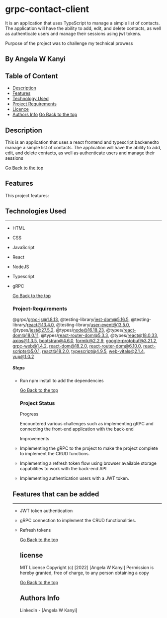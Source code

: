 # grpc-contact-client
<p>It is an application that uses TypeScript to manage a
simple list of contacts. The application will have the ability to add, edit, and delete contacts, as
well as authenticate users and manage their sessions using jwt tokens.</p>
Purpose of the project was to challenge my technical prowess

## By Angela W Kanyi
## Table of Content
 - [Description](#description)
 - [Features](#features)
 - [Technology  Used](#technology-Used)
 - [Project Requirements](#project-requirements)
 - [Licence](#licence)
 - [Authors Info](#Authors-Info)
[Go Back to the top](#grpc-clontacts-client)
 ## Description
 <p>This is an application  that uses a react frontend and typescript backenedto manage a
simple list of contacts. The application will have the ability to add, edit, and delete contacts, as
well as authenticate users and manage their sessions </p>
 
[Go Back to the top](#grpc-clontacts-client)

## Features
 This project features:
</ul><h2>Technologies Used</h2>
<hr><ul>
<li>HTML</li>
</ul><ul>
<li>CSS</li>
</ul><ul>
<li>JavaScript</li>
</ul><ul>
<li>React</li>
</ul><ul>
<li>NodeJS</li>
</ul><ul>
<li>Typescript</li>
</ul><ul>
<li>gRPC</li>


[Go Back to the top](#grpc-contact-client )
###  Project-Requirements
@grpc/grpc-js@1.8.13,
@testing-library/jest-dom@5.16.5,
@testing-library/react@13.4.0,
@testing-library/user-event@13.5.0,
@types/jest@27.5.2,
@types/node@16.18.23,
@types/react-dom@18.0.11,
@types/react-router-dom@5.3.3,
@types/react@18.0.33,
axios@1.3.5,
bootstrap@4.6.0,
formik@2.2.9,
google-protobuf@3.21.2,
grpc-web@1.4.2,
react-dom@18.2.0,
react-router-dom@6.10.0,
react-scripts@5.0.1,
react@18.2.0,
typescript@4.9.5,
web-vitals@2.1.4,
yup@1.0.2</p><h5>Steps</h5><ul>
<li>Run npm install to add the dependencies</li>
</ul><ul>

[Go Back to the top](#grpc-contact-client)
### Project Status

<p> Progress </p>
Encountered various challenges such as implementing gRPC and connecting the front-end application with the back-end 

<p>Improvements</p>

<li>Implementing the gRPC to the project to make the project complete to implement the CRUD functions.</li>
</ul><ul>
<li>Implementing a refresh token flow using browser available storage capabilities to work with the back-end API</li>
</ul><ul>
<li>Implementing authentication users with a JWT token.</li>
</ul><h2>Features that can be added</h2>
<hr><ul>
<li>JWT token authentication</li>
</ul><ul>
<li>gRPC connection to implement the CRUD functionalities.</li>
</ul><ul>
<li>Refresh tokens</li>

[Go Back to the top](#grpc-contact-client)

## license
MIT License
Copyright (c) [2022] [Angela W Kanyi]
Permission is hereby granted, free of charge, to any person obtaining a copy

[Go Back to the top](#grpc-contact-client)
## Authors Info
Linkedin - [Angela W Kanyi]